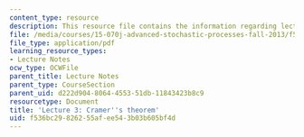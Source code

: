 ```yaml
---
content_type: resource
description: This resource file contains the information regarding lecture 3.
file: /media/courses/15-070j-advanced-stochastic-processes-fall-2013/f536bc29826255afee543b03b605bf4d_MIT15_070JF13_Lec3.pdf
file_type: application/pdf
learning_resource_types:
- Lecture Notes
ocw_type: OCWFile
parent_title: Lecture Notes
parent_type: CourseSection
parent_uid: d222d904-8064-4553-51db-11843423b8c9
resourcetype: Document
title: 'Lecture 3: Cramer''s theorem'
uid: f536bc29-8262-55af-ee54-3b03b605bf4d
---
```

